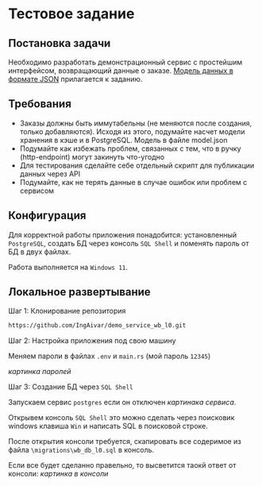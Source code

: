 # Тестовое задание

## Постановка задачи

Необходимо разработать демонстрационный сервис с простейшим интерфейсом, возвращающий данные о заказе. [Модель данных в формате JSON](https://github.com/IngAivar/demo_service_wb_l0/wiki/JSON-Data) прилагается к заданию.

## Требования

- Заказы должны быть иммутабельны (не меняются после создания, только добавляются). Исходя из этого, подумайте насчет модели хранения в кэше и в PostgreSQL. Модель в файле model.json
- Подумайте как избежать проблем, связанных с тем, что в ручку (http-endpoint) могут закинуть что-угодно
- Для тестирования сделайте себе отдельный скрипт для публикации данных через API
- Подумайте, как не терять данные в случае ошибок или проблем с сервисом

## Конфигурация

Для корректной работы приложения понадобится: установленный `PostgreSQL`, создать БД через консоль `SQL Shell` и поменять пароль от БД в двух файлах.

Работа выполняется на `Windows 11`.

## Локальное развертывание

Шаг 1: Клонирование репозитория

```bash
https://github.com/IngAivar/demo_service_wb_l0.git
```
Шаг 2: Настройка приложения под свою машину

Меняем пароли в файлах `.env` и `main.rs` (мой пароль `12345`)

*картинка паролей*

Шаг 3: Создание БД через `SQL Shell`

Запускаем сервис `postgres` если он отключен *картинака сервиса*.

Открывем консоль `SQL Shell` это можно сделать через поисковик windows клавиша `Win` и написать SQL в поисковой строке.

После открытия консоли требуется, скапировать все содеримое из файла `\migrations\wb_db_l0.sql` в консоль.

Если все будет сделанно правельно, то высветится таокй ответ от консоли: *картинка в консоли*
